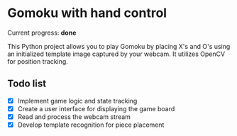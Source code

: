 # Gomoku with hand control

Current progress: __done__

This Python project allows you to play Gomoku by placing X's and O's using an initialized template image captured by your webcam. It utilizes OpenCV for position tracking.

## Todo list

 - [x] Implement game logic and state tracking
 - [x] Create a user interface for displaying the game board
 - [x] Read and process the webcam stream
 - [x] Develop template recognition for piece placement
